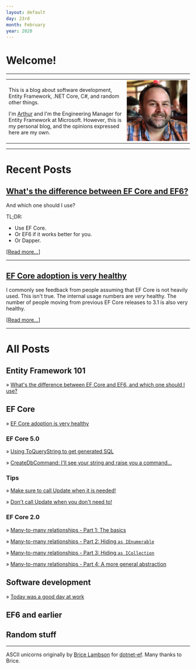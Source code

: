 ```yaml
---
layout: default
day: 23rd
month: February
year: 2020
---
```


<div class="index_titles">

# Welcome!

---

<div class="intro-table">
<table>
<tr>
<td>
<p>
This is a blog about software development, Entity Framework, .NET Core, C#, and random other things.
</p>

I'm [Arthur](about.md) and I'm the Engineering Manager for Entity Framework at Microsoft.
However, this is my personal blog, and the opinions expressed here are my own.

</td>
<td>
<a href="/about/"><img class="intro-me" src="/assets/mesquare.jpg" alt="Me"/>
</td>
</tr>
</table>
</div>

<span class="big-rule">
<hr/>
</span>

# Recent Posts

<div class="backing-purple">
<div class="post-preview-10">

## [What's the difference between EF Core and EF6?](/2020/01/29/coreor6/)

<div class="post-preview-30">

And which one should I use?

TL;DR:

* Use EF Core.
* Or EF6 if it works better for you.
* Or Dapper.

[[Read more...](/2020/01/29/coreor6/)]

</div>
</div>
</div>

---

<div class="backing-purple">
<div class="post-preview-10">

## [EF Core adoption is very healthy](/2020/01/29/coreadoption/)

<div class="post-preview-30">

I commonly see feedback from people assuming that EF Core is not heavily used.
This isn't true.
The internal usage numbers are <em>very</em> healthy.
The number of people moving from previous EF Core releases to 3.1 is also very healthy.

[[Read more...](/2020/01/29/coreadoption/)]

</div>
</div>
</div>

<span class="big-rule">
<hr/>
</span>

# All Posts

## Entity Framework 101

<div class="post-preview-30">

» [What's the difference between EF Core and EF6, and which one should I use?](/2020/01/29/coreor6/)

</div>

## EF Core

<div class="post-preview-30">

» [EF Core adoption is very healthy](/2020/01/29/coreadoption/)

### EF Core 5.0

<div class="post-preview-10">

» [Using ToQueryString to get generated SQL](/2020/01/12/toquerystring/)

» [CreateDbCommand: I'll see your string and raise you a command...](/2020/01/15/createdbcommand/)

</div>

### Tips

<div class="post-preview-10">

» [Make sure to call Update when it is needed!](/2020/01/18/docallupdate/)

» [Don't call Update when you don't need to!](/2020/01/17/dontcallupdate/)

</div>

### EF Core 2.0

<div class="post-preview-10">

» [Many-to-many relationships - Part 1: The basics](/2017/09/25/many-to-many-relationships-in-ef-core-2-0-part-1-the-basics/)

» [Many-to-many relationships - Part 2: Hiding `as IEnumerable`](/2017/09/25/many-to-many-relationships-in-ef-core-2-0-part-2-hiding-as-ienumerable/)

» [Many-to-many relationships - Part 3: Hiding `as ICollection`](/2017/09/25/many-to-many-relationships-in-ef-core-2-0-part-3-hiding-as-icollection/)

» [Many-to-many relationships - Part 4: A more general abstraction](/2017/09/25/many-to-many-relationships-in-ef-core-2-0-part-4-a-more-general-abstraction/)

</div>

</div>

## Software development

<div class="post-preview-30">

» [Today was a good day at work](/2020/02/05/today-was-a-good-day-at-work/)

</div>

## EF6 and earlier

<div class="post-preview-30">

</div>

## Random stuff

---

<div class="things-change">
ASCII unicorns originally by <a href="https://www.bricelam.net/">Brice Lambson</a> for <a href="https://www.nuget.org/packages/dotnet-ef/">dotnet-ef</a>.
Many thanks to Brice.
</div>
